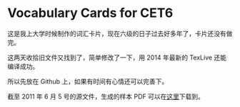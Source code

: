 # Vocabulary Cards for CET6

这是我上大学时候制作的词汇卡片，现在六级的日子过去好多年了，卡片还没有做完。

这两天收拾旧文件又找到了，简单修改了一下，用 2014 年最新的 TexLive 还能编译成功。

所以先放在 Github 上，如果有时间有心情还可以完善下。

截至 2011 年 6 月 5 号的源文件，生成的样本 PDF 可以在[这里](https://www.dropbox.com/s/5h0ven9bonwsjfd/vocabularyCardsSample.pdf?dl=0)下载到。

